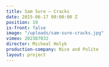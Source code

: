 ```yaml
---
title: Sam Sure — Cracks
date: 2015-06-17 00:00:00 Z
position: 19
is-front: false
image: "/uploads/sam-sure-cracks.jpg"
vimeo: 202387032
director: Micheal Holyk
production-company: Nice and Polite
layout: project
---
```



